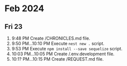 # Feb 2024
## Fri 23
1.  9:48 PM Create /CHRONICLES.md file.
1.  9:50 PM...10:10 PM Execute `nest new .` script.
1.  9:53 PM Execute `npm install --save sequelize` script.
1. 10:03 PM...10:05 PM Create /.env.development file.
1. 10:1? PM...10:15 PM Create /REQUEST.md file.
